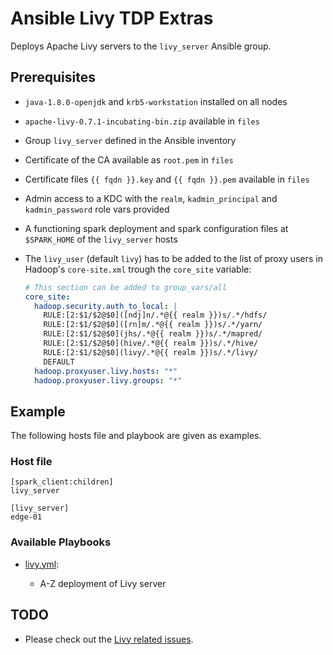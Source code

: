 # Ansible Livy TDP Extras

Deploys Apache Livy servers to the `livy_server` Ansible group.

## Prerequisites

- `java-1.8.0-openjdk` and `krb5-workstation` installed on all nodes
- `apache-livy-0.7.1-incubating-bin.zip` available in `files`
- Group `livy_server` defined in the Ansible inventory
- Certificate of the CA available as `root.pem` in `files`
- Certificate files `{{ fqdn }}.key` and `{{ fqdn }}.pem` available in `files`
- Admin access to a KDC with the `realm`, `kadmin_principal` and `kadmin_password` role vars provided
- A functioning spark deployment and spark configuration files at `$SPARK_HOME` of the `livy_server` hosts
- The `livy_user` (default `livy`) has to be added to the list of proxy users in Hadoop's `core-site.xml` trough the `core_site` variable:

  ```yaml
  # This section can be added to group_vars/all
  core_site:
    hadoop.security.auth_to_local: |
      RULE:[2:$1/$2@$0]([ndj]n/.*@{{ realm }})s/.*/hdfs/
      RULE:[2:$1/$2@$0]([rn]m/.*@{{ realm }})s/.*/yarn/
      RULE:[2:$1/$2@$0](jhs/.*@{{ realm }})s/.*/mapred/
      RULE:[2:$1/$2@$0](hive/.*@{{ realm }})s/.*/hive/
      RULE:[2:$1/$2@$0](livy/.*@{{ realm }})s/.*/livy/
      DEFAULT
    hadoop.proxyuser.livy.hosts: "*"
    hadoop.proxyuser.livy.groups: "*"
  ```

## Example

The following hosts file and playbook are given as examples.

### Host file

```
[spark_client:children]
livy_server

[livy_server]
edge-01
```

### Available Playbooks

- [livy.yml](../../playbooks/livy.yml):

  - A-Z deployment of Livy server

## TODO

- Please check out the [Livy related issues](https://issues.apache.org/jira/projects/LIVY/issues/LIVY-795?filter=allopenissues).
